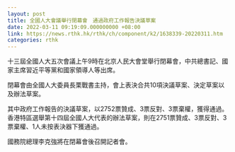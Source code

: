 ```yaml
---
layout: post
title: 全國人大會議舉行閉幕會　通過政府工作報告決議草案
date: 2022-03-11 09:19:09.000000000 +08:00
link: https://news.rthk.hk/rthk/ch/component/k2/1638339-20220311.htm
categories: rthk
---
```


十三屆全國人大五次會議上午9時在北京人民大會堂舉行閉幕會，中共總書記、國家主席習近平等黨和國家領導人等出席。

閉幕會由全國人大委員長栗戰書主持，會上表決合共10項決議草案、決定草案以及辦法草案。

其中政府工作報告的決議草案，以2752票贊成、3票反對、3票棄權，獲得通過。香港特區選舉第十四屆全國人大代表的辦法草案，則在2751票贊成、3票反對、3票棄權、1人未按表決器下獲通過。

國務院總理李克強將在閉幕會後召開記者會。
